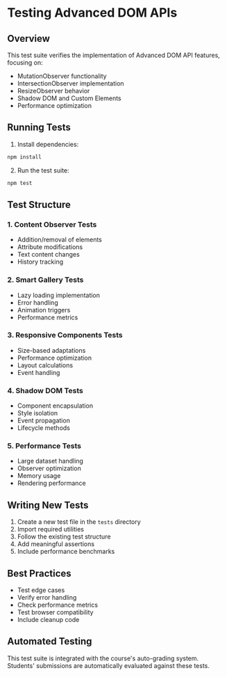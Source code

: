 # Testing Advanced DOM APIs

## Overview
This test suite verifies the implementation of Advanced DOM API features, focusing on:
- MutationObserver functionality
- IntersectionObserver implementation
- ResizeObserver behavior
- Shadow DOM and Custom Elements
- Performance optimization

## Running Tests
1. Install dependencies:
```bash
npm install
```

2. Run the test suite:
```bash
npm test
```

## Test Structure

### 1. Content Observer Tests
- Addition/removal of elements
- Attribute modifications
- Text content changes
- History tracking

### 2. Smart Gallery Tests
- Lazy loading implementation
- Error handling
- Animation triggers
- Performance metrics

### 3. Responsive Components Tests
- Size-based adaptations
- Performance optimization
- Layout calculations
- Event handling

### 4. Shadow DOM Tests
- Component encapsulation
- Style isolation
- Event propagation
- Lifecycle methods

### 5. Performance Tests
- Large dataset handling
- Observer optimization
- Memory usage
- Rendering performance

## Writing New Tests
1. Create a new test file in the `tests` directory
2. Import required utilities
3. Follow the existing test structure
4. Add meaningful assertions
5. Include performance benchmarks

## Best Practices
- Test edge cases
- Verify error handling
- Check performance metrics
- Test browser compatibility
- Include cleanup code

## Automated Testing
This test suite is integrated with the course's auto-grading system.
Students' submissions are automatically evaluated against these tests.